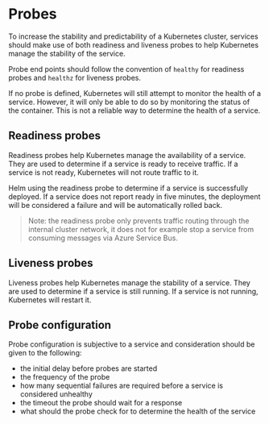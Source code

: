 # Probes
To increase the stability and predictability of a Kubernetes cluster, services should make use of both readiness and liveness probes to help Kubernetes manage the stability of the service.

Probe end points should follow the convention of `healthy` for readiness probes and `healthz` for liveness probes.

If no probe is defined, Kubernetes will still attempt to monitor the health of a service.  However, it will only be able to do so by monitoring the status of the container.  This is not a reliable way to determine the health of a service.

## Readiness probes

Readiness probes help Kubernetes manage the availability of a service.  They are used to determine if a service is ready to receive traffic.  If a service is not ready, Kubernetes will not route traffic to it.

Helm using the readiness probe to determine if a service is successfully deployed.  If a service does not report ready in five minutes, the deployment will be considered a failure and will be automatically rolled back.

> Note: the readiness probe only prevents traffic routing through the internal cluster network, it does not for example stop a service from consuming messages via Azure Service Bus.

## Liveness probes

Liveness probes help Kubernetes manage the stability of a service.  They are used to determine if a service is still running.  If a service is not running, Kubernetes will restart it.

## Probe configuration

Probe configuration is subjective to a service and consideration should be given to the following:

- the initial delay before probes are started
- the frequency of the probe
- how many sequential failures are required before a service is considered unhealthy
- the timeout the probe should wait for a response
- what should the probe check for to determine the health of the service

